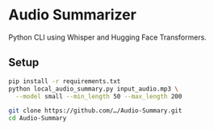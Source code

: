 # Audio Summarizer

Python CLI using Whisper and Hugging Face Transformers.

## Setup

```bash
pip install -r requirements.txt
python local_audio_summary.py input_audio.mp3 \
  --model small --min_length 50 --max_length 200

git clone https://github.com/…/Audio-Summary.git
cd Audio-Summary
